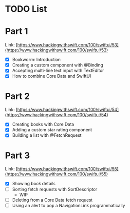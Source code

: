 #  TODO List

# Part 1
Link: [https://www.hackingwithswift.com/100/swiftui/53](https://www.hackingwithswift.com/100/swiftui/53)

- [x] Bookworm: Introduction
- [x] Creating a custom component with @Binding
- [x] Accepting multi-line text input with TextEditor
- [x] How to combine Core Data and SwiftUI

# Part 2
Link: [https://www.hackingwithswift.com/100/swiftui/54](https://www.hackingwithswift.com/100/swiftui/54)
- [x] Creating books with Core Data
- [x] Adding a custom star rating component
- [x] Building a list with @FetchRequest

# Part 3
Link: [https://www.hackingwithswift.com/100/swiftui/55](https://www.hackingwithswift.com/100/swiftui/55)
- [x] Showing book details
- [ ] Sorting fetch requests with SortDescriptor
    - WIP
- [ ] Deleting from a Core Data fetch request
- [ ] Using an alert to pop a NavigationLink programmatically
